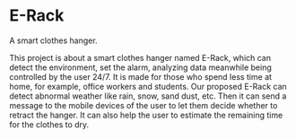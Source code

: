 # E-Rack
A smart clothes hanger.

This project is about a smart clothes hanger named E-Rack, which can detect the environment, set the alarm, analyzing data meanwhile being controlled by the user 24/7. It is made for those who spend less time at home, for example, office workers and students. Our proposed E-Rack can detect abnormal weather like rain, snow, sand dust, etc. Then it can send a message to the mobile devices of the user to let them decide whether to retract the hanger. It can also help the user to estimate the remaining time for the clothes to dry.
